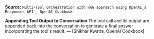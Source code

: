 **Source:** `Multi-Tool Orchestration with RAG approach using OpenAI_s Responses API _ OpenAI Cookbook`

**Appending Tool Output to Conversation**
The tool call and its output are appended back into the conversation to generate a final answer incorporating the tool's result. — [Shikhar Kwatra, OpenAI Cookbook]
